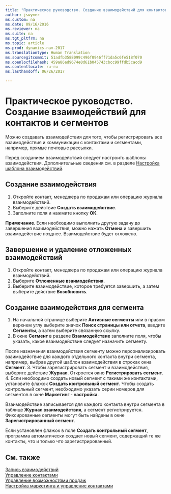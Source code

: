 ```yaml
---
title: "Практическое руководство. Создание взаимодействий для контактов и сегментов"
author: jswymer
ms.custom: na
ms.date: 09/16/2016
ms.reviewer: na
ms.suite: na
ms.tgt_pltfrm: na
ms.topic: article
ms-prod: dynamics-nav-2017
ms.translationtype: Human Translation
ms.sourcegitcommit: 51adfb3588099c496f0946ff71da5c6fe518f070
ms.openlocfilehash: 459a86ad9674e0d61b045743cbcc99ffdb5cacd9
ms.contentlocale: ru-ru
ms.lasthandoff: 06/26/2017

---
```

# <a name="how-to-create-interactions-on-contacts-and-segments"></a>Практическое руководство. Создание взаимодействий для контактов и сегментов
Можно создавать взаимодействия для того, чтобы регистрировать все взаимодействия и коммуникации с контактами и сегментами, например, прямые почтовые рассылки.

Перед созданием взаимодействий следует настроить шаблоны взаимодействия. Дополнительные сведения см. в разделе [Настройка шаблона взаимодействий](marketing-interactions.md#set-up-interaction-templates).

## <a name="to-create-an-interaction"></a>Создание взаимодействия
1. Откройте контакт, менеджера по продажам или операцию журнала взаимодействий.
2. Выберите действие **Создать взаимодействие**.
3. Заполните поля и нажмите кнопку **ОК**.

**Примечание**. Если необходимо выполнить другую задачу до завершения взаимодействия, можно нажать **Отмена** и завершить взаимодействие позднее. Взаимодействие будет отложено.

## <a name="to-finish-and-delete-postponed-interactions"></a>Завершение и удаление отложенных взаимодействий
1. Откройте контакт, менеджера по продажам или операцию журнала взаимодействий.
2. Выберите **Отложенные взаимодействия**.
3. Выберите взаимодействие, которое требуется завершить, а затем выберите действие **Возобновить**.

## <a name="to-create-an-interaction-on-a-segment"></a>Создание взаимодействия для сегмента
1. На начальной странице выберите **Активные сегменты** или в правом верхнем углу выберите значок **Поиск страницы или отчета**, введите **Сегменты**, а затем выберите связанную ссылку.
2. В окне **Сегмент** в разделе **Взаимодействие** заполните поля, чтобы указать, какое взаимодействие следует назначить сегменту.

  После назначения взаимодействия сегменту можно персонализировать взаимодействие для каждого отдельного контакта внутри сегмента, например, выбрав другой шаблон взаимодействия в строках окна **Сегмент**.
3. Чтобы зарегистрировать сегмент и взаимодействия, выберите действие **Журнал**. Откроется окно **Регистрировать сегмент**.
4. Если необходимо создать новый сегмент с такими же контактами, установите флажок **Создать контрольный сегмент**. Чтобы создать контрольный сегмент, необходимо указать серии номеров для сегментов в окне **Маркетинг - настройка**.

Взаимодействие записывается для каждого контакта внутри сегмента в таблице **Журнал взаимодействия**, а сегмент регистрируется. Фиксированные сегменты могут быть найдены в окне **Зарегистрированный cегмент**.

Если установлен флажок в поле **Создать контрольный сегмент**, программа автоматически создает новый сегмент, содержащий те же контакты, что и только что зарегистрированный.

## <a name="see-also"></a>См. также
[Запись взаимодействий](marketing-interactions.md)  
[Управление контактами](marketing-contacts.md)  
[Управление возможностями продаж](marketing-manage-sales-opportunities.md)  
[Настройка маркетинга и управление контактами](marketing-setup-marketing.md)

